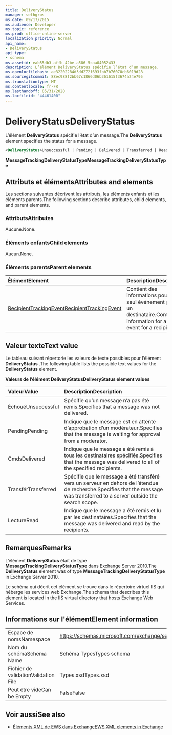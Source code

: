 ```yaml
---
title: DeliveryStatus
manager: sethgros
ms.date: 09/17/2015
ms.audience: Developer
ms.topic: reference
ms.prod: office-online-server
localization_priority: Normal
api_name:
- DeliveryStatus
api_type:
- schema
ms.assetid: eab55db3-affb-42be-a586-5caa04052433
description: L’élément DeliveryStatus spécifie l’état d’un message.
ms.openlocfilehash: ae32202284d3dd272f693fbb7b76070cb6019d28
ms.sourcegitcommit: 88ec988f2bb67c1866d06b361615f3674a24e795
ms.translationtype: MT
ms.contentlocale: fr-FR
ms.lasthandoff: 05/31/2020
ms.locfileid: "44461400"
---
```

# <a name="deliverystatus"></a><span data-ttu-id="7a59f-103">DeliveryStatus</span><span class="sxs-lookup"><span data-stu-id="7a59f-103">DeliveryStatus</span></span>

<span data-ttu-id="7a59f-104">L’élément **DeliveryStatus** spécifie l’état d’un message.</span><span class="sxs-lookup"><span data-stu-id="7a59f-104">The **DeliveryStatus** element specifies the status for a message.</span></span> 
  
```XML
<DeliveryStatus>Unsuccessful | Pending | Delivered | Transferred | Read</DeliveryStatus>
```

 <span data-ttu-id="7a59f-105">**MessageTrackingDeliveryStatusType**</span><span class="sxs-lookup"><span data-stu-id="7a59f-105">**MessageTrackingDeliveryStatusType**</span></span>
## <a name="attributes-and-elements"></a><span data-ttu-id="7a59f-106">Attributs et éléments</span><span class="sxs-lookup"><span data-stu-id="7a59f-106">Attributes and elements</span></span>

<span data-ttu-id="7a59f-107">Les sections suivantes décrivent les attributs, les éléments enfants et les éléments parents.</span><span class="sxs-lookup"><span data-stu-id="7a59f-107">The following sections describe attributes, child elements, and parent elements.</span></span>
  
### <a name="attributes"></a><span data-ttu-id="7a59f-108">Attributs</span><span class="sxs-lookup"><span data-stu-id="7a59f-108">Attributes</span></span>

<span data-ttu-id="7a59f-109">Aucune.</span><span class="sxs-lookup"><span data-stu-id="7a59f-109">None.</span></span>
  
### <a name="child-elements"></a><span data-ttu-id="7a59f-110">Éléments enfants</span><span class="sxs-lookup"><span data-stu-id="7a59f-110">Child elements</span></span>

<span data-ttu-id="7a59f-111">Aucun.</span><span class="sxs-lookup"><span data-stu-id="7a59f-111">None.</span></span>
  
### <a name="parent-elements"></a><span data-ttu-id="7a59f-112">Éléments parents</span><span class="sxs-lookup"><span data-stu-id="7a59f-112">Parent elements</span></span>

|<span data-ttu-id="7a59f-113">**Élément**</span><span class="sxs-lookup"><span data-stu-id="7a59f-113">**Element**</span></span>|<span data-ttu-id="7a59f-114">**Description**</span><span class="sxs-lookup"><span data-stu-id="7a59f-114">**Description**</span></span>|
|:-----|:-----|
|[<span data-ttu-id="7a59f-115">RecipientTrackingEvent</span><span class="sxs-lookup"><span data-stu-id="7a59f-115">RecipientTrackingEvent</span></span>](recipienttrackingevent.md) <br/> |<span data-ttu-id="7a59f-116">Contient des informations pour un seul événement pour un destinataire.</span><span class="sxs-lookup"><span data-stu-id="7a59f-116">Contains information for a single event for a recipient.</span></span>  <br/> |
   
## <a name="text-value"></a><span data-ttu-id="7a59f-117">Valeur texte</span><span class="sxs-lookup"><span data-stu-id="7a59f-117">Text value</span></span>

<span data-ttu-id="7a59f-118">Le tableau suivant répertorie les valeurs de texte possibles pour l’élément **DeliveryStatus** .</span><span class="sxs-lookup"><span data-stu-id="7a59f-118">The following table lists the possible text values for the **DeliveryStatus** element.</span></span> 
  
<span data-ttu-id="7a59f-119">**Valeurs de l’élément DeliveryStatus**</span><span class="sxs-lookup"><span data-stu-id="7a59f-119">**DeliveryStatus element values**</span></span>

|<span data-ttu-id="7a59f-120">**Valeur**</span><span class="sxs-lookup"><span data-stu-id="7a59f-120">**Value**</span></span>|<span data-ttu-id="7a59f-121">**Description**</span><span class="sxs-lookup"><span data-stu-id="7a59f-121">**Description**</span></span>|
|:-----|:-----|
|<span data-ttu-id="7a59f-122">Échoué</span><span class="sxs-lookup"><span data-stu-id="7a59f-122">Unsuccessful</span></span>  <br/> |<span data-ttu-id="7a59f-123">Spécifie qu’un message n’a pas été remis.</span><span class="sxs-lookup"><span data-stu-id="7a59f-123">Specifies that a message was not delivered.</span></span>  <br/> |
|<span data-ttu-id="7a59f-124">Pending</span><span class="sxs-lookup"><span data-stu-id="7a59f-124">Pending</span></span>  <br/> |<span data-ttu-id="7a59f-125">Indique que le message est en attente d’approbation d’un modérateur.</span><span class="sxs-lookup"><span data-stu-id="7a59f-125">Specifies that the message is waiting for approval from a moderator.</span></span>  <br/> |
|<span data-ttu-id="7a59f-126">Cmds</span><span class="sxs-lookup"><span data-stu-id="7a59f-126">Delivered</span></span>  <br/> |<span data-ttu-id="7a59f-127">Indique que le message a été remis à tous les destinataires spécifiés.</span><span class="sxs-lookup"><span data-stu-id="7a59f-127">Specifies that the message was delivered to all of the specified recipients.</span></span>  <br/> |
|<span data-ttu-id="7a59f-128">Transfér</span><span class="sxs-lookup"><span data-stu-id="7a59f-128">Transferred</span></span>  <br/> |<span data-ttu-id="7a59f-129">Spécifie que le message a été transféré vers un serveur en dehors de l’étendue de recherche.</span><span class="sxs-lookup"><span data-stu-id="7a59f-129">Specifies that the message was transferred to a server outside the search scope.</span></span>  <br/> |
|<span data-ttu-id="7a59f-130">Lecture</span><span class="sxs-lookup"><span data-stu-id="7a59f-130">Read</span></span>  <br/> |<span data-ttu-id="7a59f-131">Indique que le message a été remis et lu par les destinataires.</span><span class="sxs-lookup"><span data-stu-id="7a59f-131">Specifies that the message was delivered and read by the recipients.</span></span>  <br/> |
   
## <a name="remarks"></a><span data-ttu-id="7a59f-132">Remarques</span><span class="sxs-lookup"><span data-stu-id="7a59f-132">Remarks</span></span>

<span data-ttu-id="7a59f-133">L’élément **DeliveryStatus** était de type **MessageTrackingDeliveryStatusType** dans Exchange Server 2010.</span><span class="sxs-lookup"><span data-stu-id="7a59f-133">The **DeliveryStatus** element was of type **MessageTrackingDeliveryStatusType** in Exchange Server 2010.</span></span> 
  
<span data-ttu-id="7a59f-134">Le schéma qui décrit cet élément se trouve dans le répertoire virtuel IIS qui héberge les services web Exchange.</span><span class="sxs-lookup"><span data-stu-id="7a59f-134">The schema that describes this element is located in the IIS virtual directory that hosts Exchange Web Services.</span></span>
  
## <a name="element-information"></a><span data-ttu-id="7a59f-135">Informations sur l'élément</span><span class="sxs-lookup"><span data-stu-id="7a59f-135">Element information</span></span>

|||
|:-----|:-----|
|<span data-ttu-id="7a59f-136">Espace de noms</span><span class="sxs-lookup"><span data-stu-id="7a59f-136">Namespace</span></span>  <br/> |https://schemas.microsoft.com/exchange/services/2006/types  <br/> |
|<span data-ttu-id="7a59f-137">Nom du schéma</span><span class="sxs-lookup"><span data-stu-id="7a59f-137">Schema Name</span></span>  <br/> |<span data-ttu-id="7a59f-138">Schéma Types</span><span class="sxs-lookup"><span data-stu-id="7a59f-138">Types schema</span></span>  <br/> |
|<span data-ttu-id="7a59f-139">Fichier de validation</span><span class="sxs-lookup"><span data-stu-id="7a59f-139">Validation File</span></span>  <br/> |<span data-ttu-id="7a59f-140">Types.xsd</span><span class="sxs-lookup"><span data-stu-id="7a59f-140">Types.xsd</span></span>  <br/> |
|<span data-ttu-id="7a59f-141">Peut être vide</span><span class="sxs-lookup"><span data-stu-id="7a59f-141">Can be Empty</span></span>  <br/> |<span data-ttu-id="7a59f-142">False</span><span class="sxs-lookup"><span data-stu-id="7a59f-142">False</span></span>  <br/> |
   
## <a name="see-also"></a><span data-ttu-id="7a59f-143">Voir aussi</span><span class="sxs-lookup"><span data-stu-id="7a59f-143">See also</span></span>

- [<span data-ttu-id="7a59f-144">Éléments XML de EWS dans Exchange</span><span class="sxs-lookup"><span data-stu-id="7a59f-144">EWS XML elements in Exchange</span></span>](ews-xml-elements-in-exchange.md)

